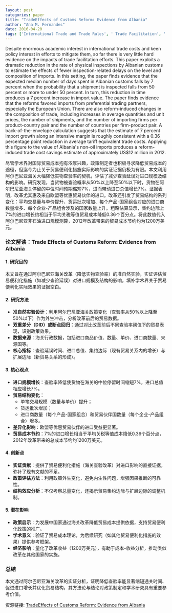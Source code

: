 ```yaml
---
layout: post
categories: paper
title: "TradeEffects of Customs Reform: Evidence from Albania"
author: "Ana M. Fernandes"
date: 2016-04-20
tags: ['International Trade and Trade Rules', ' Trade Facilitation', ' Rules of Origin', ' Trade Policy', ' Trade and Multilateral Issues', ' Trade and Services']
---
```


Despite enormous academic interest in international trade costs and keen policy interest in efforts to mitigate them, so far there is very little hard evidence on the impacts of trade facilitation efforts. This paper exploits a dramatic reduction in the rate of physical inspections by Albanian customs to estimate the effects of fewer inspection-related delays on the level and composition of imports. In this setting, the paper finds evidence that the expected median number of days spent in Albanian customs falls by 7 percent when the probability that a shipment is inspected falls from 50 percent or more to under 50 percent. In turn, this reduction in time produces a 7 percent increase in import value. The paper finds evidence that the reforms favored imports from preferential trading partners, especially the European Union. There are also reform-induced changes in the composition of trade, including increases in average quantities and unit prices, the number of shipments, and the number of importing firms per product-country pair and the number of countries per firm-product pair. A back-of-the-envelope calculation suggests that the estimate of 7 percent import growth along an intensive margin is roughly consistent with a 0.36 percentage point reduction in average tariff equivalent trade costs. Applying this figure to the value of Albania's non-oil imports produces a reform-induced trade cost savings estimate of approximately US$12 million in 2012.

尽管学术界对国际贸易成本抱有浓厚兴趣，政策制定者也积极寻求降低贸易成本的途径，但迄今为止关于贸易便利化措施实际影响的实证证据仍极为有限。本文利用阿尔巴尼亚海关大幅降低实物查验率的契机，评估了减少查验延误对进口规模及结构的影响。研究发现，当货物被查验概率从50%以上降至50%以下时，货物在阿尔巴尼亚海关停留的中位时间预期缩短7%，进而带动进口总值增长7%。证据表明，改革尤其惠及来自欧盟等优惠贸易伙伴的进口。改革还引发了贸易结构的系列变化：平均交易量与单价提升、货运批次增加、每个产品-国家组合对应的进口商数量增多、每个企业-产品组合涉及的国家数量上升。粗略估算显示，集约边际上7%的进口增长约相当于平均关税等值贸易成本降低0.36个百分点。将此数值代入阿尔巴尼亚非石油进口规模测算，2012年改革带来的贸易成本节约约为1200万美元。

### **论文解读：Trade Effects of Customs Reform: Evidence from Albania**  

#### **1. 研究目的**  
本文旨在通过阿尔巴尼亚海关改革（降低实物查验率）的准自然实验，实证评估贸易便利化措施（如减少查验延误）对进口规模及结构的影响，填补学术界关于贸易便利化实际效果的证据空白。  

#### **2. 研究方法**  
- **准自然实验设计**：利用阿尔巴尼亚海关政策变化（查验率从50%以上降至50%以下）作为外生冲击，分析改革前后的贸易数据。  
- **双重差分（DID）或断点回归**：通过对比改革前后不同查验率阈值下的贸易表现，识别政策效果。  
- **数据来源**：海关行政数据，包括进口商品价值、数量、单价、进口商数量、来源国等。  
- **核心指标**：查验延误时间、进口总值、集约边际（现有贸易关系内的增长）与扩展边际（新贸易关系的形成）。  

#### **3. 核心观点**  
- **进口规模增长**：查验率降低使货物在海关的中位停留时间缩短7%，进口总值相应增长7%。  
- **贸易结构变化**：  
  - 单笔交易规模（数量与单价）提升；  
  - 货运批次增加；  
  - 进口商数量（每个产品-国家组合）和贸易伙伴国数量（每个企业-产品组合）增多。  
- **差异化影响**：欧盟等优惠贸易伙伴的进口受益更显著。  
- **贸易成本节约**：7%的进口增长相当于平均关税等值成本降低0.36个百分点，2012年改革带来的总成本节约约1200万美元。  

#### **4. 创新点**  
- **实证贡献**：提供了贸易便利化措施（海关查验改革）对进口影响的直接证据，弥补了现有文献的不足。  
- **政策评估方法**：利用政策外生变化，避免内生性问题，增强因果推断的可靠性。  
- **结构效应分析**：不仅考察总量变化，还揭示贸易集约边际与扩展边际的调整机制。  

#### **5. 潜在影响**  
- **政策启示**：为发展中国家通过海关改革降低贸易成本提供依据，支持贸易便利化政策的推广。  
- **学术意义**：验证了贸易成本理论，为后续研究（如其他贸易便利化措施的效果）提供参考框架。  
- **经济影响**：量化了改革收益（1200万美元），有助于成本-收益分析，推动类似改革在其他国家的实施。  

### **总结**  
本文通过阿尔巴尼亚海关改革的实证分析，证明降低查验率能显著缩短通关时间、促进进口增长并优化贸易结构，其方法论与结论对政策制定和学术研究具有重要参考价值。

资源链接: [TradeEffects of Customs Reform: Evidence from Albania](https://papers.ssrn.com/sol3/papers.cfm?abstract_id=2576526)
